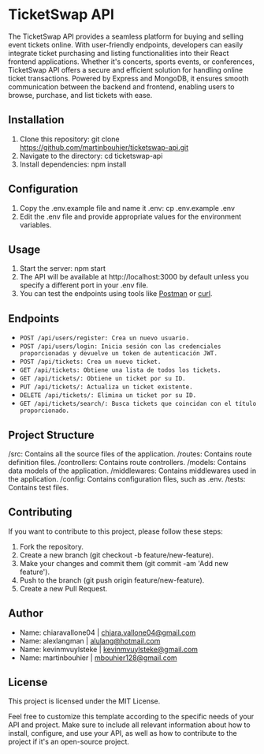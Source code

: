 # TicketSwap API

The TicketSwap API provides a seamless platform for buying and selling event tickets online. With user-friendly endpoints, developers can easily integrate ticket purchasing and listing functionalities into their React frontend applications. Whether it's concerts, sports events, or conferences, TicketSwap API offers a secure and efficient solution for handling online ticket transactions. Powered by Express and MongoDB, it ensures smooth communication between the backend and frontend, enabling users to browse, purchase, and list tickets with ease.

## Installation

1. Clone this repository: git clone https://github.com/martinbouhier/ticketswap-api.git
2. Navigate to the directory: cd ticketswap-api
3. Install dependencies: npm install

## Configuration

1. Copy the .env.example file and name it .env: cp .env.example .env
2. Edit the .env file and provide appropriate values for the environment variables.

## Usage

1. Start the server: npm start
2. The API will be available at http://localhost:3000 by default unless you specify a different port in your .env file.
3. You can test the endpoints using tools like [Postman](https://www.postman.com/) or [curl](https://curl.se/).

## Endpoints
- `POST /api/users/register: Crea un nuevo usuario.`
- `POST /api/users/login: Inicia sesión con las credenciales proporcionadas y devuelve un token de autenticación JWT.`
- `POST /api/tickets: Crea un nuevo ticket.`
- `GET /api/tickets: Obtiene una lista de todos los tickets.`
- `GET /api/tickets/: Obtiene un ticket por su ID.`
- `PUT /api/tickets/: Actualiza un ticket existente.`
- `DELETE /api/tickets/: Elimina un ticket por su ID.`
- `GET /api/tickets/search/: Busca tickets que coincidan con el título proporcionado.`

## Project Structure

/src: Contains all the source files of the application.
/routes: Contains route definition files.
/controllers: Contains route controllers.
/models: Contains data models of the application.
/middlewares: Contains middlewares used in the application.
/config: Contains configuration files, such as .env.
/tests: Contains test files.

## Contributing

If you want to contribute to this project, please follow these steps:

1. Fork the repository.
2. Create a new branch (git checkout -b feature/new-feature).
3. Make your changes and commit them (git commit -am 'Add new feature').
4. Push to the branch (git push origin feature/new-feature).
5. Create a new Pull Request.

## Author

- Name: chiaravallone04 | chiara.vallone04@gmail.com
- Name: alexlangman | alulang@hotmail.com
- Name: kevinmvuylsteke | kevinmvuylsteke@gmail.com
- Name: martinbouhier | mbouhier128@gmail.com

## License

This project is licensed under the MIT License.

Feel free to customize this template according to the specific needs of your API and project. Make sure to include all relevant information about how to install, configure, and use your API, as well as how to contribute to the project if it's an open-source project.